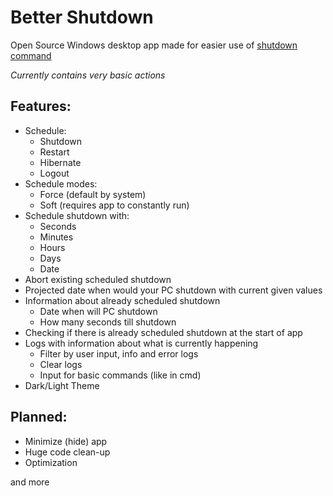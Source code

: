 # Better Shutdown  

Open Source Windows desktop app made for easier use of [shutdown command](https://learn.microsoft.com/en-us/windows-server/administration/windows-commands/shutdown)

*Currently contains very basic actions*

## Features:
- Schedule:
  - Shutdown
  - Restart
  - Hibernate
  - Logout
- Schedule modes:
  - Force (default by system)
  - Soft (requires app to constantly run)
- Schedule shutdown with:
  - Seconds
  - Minutes
  - Hours
  - Days
  - Date
- Abort existing scheduled shutdown
- Projected date when would your PC shutdown with current given values
- Information about already scheduled shutdown
  - Date when will PC shutdown
  - How many seconds till shutdown
- Checking if there is already scheduled shutdown at the start of app
- Logs with information about what is currently happening
  - Filter by user input, info and error logs
  - Clear logs
  - Input for basic commands (like in cmd)
- Dark/Light Theme

## Planned:
- Minimize (hide) app 
- Huge code clean-up
- Optimization

and more
